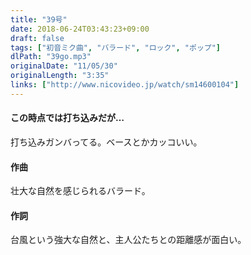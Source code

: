 ```yaml
---
title: "39号"
date: 2018-06-24T03:43:23+09:00
draft: false
tags: ["初音ミク曲", "バラード", "ロック", "ポップ"]
dlPath: "39go.mp3"
originalDate: "11/05/30"
originalLength: "3:35"
links: ["http://www.nicovideo.jp/watch/sm14600104"]
---
```


#### この時点では打ち込みだが…

打ち込みガンバってる。ベースとかカッコいい。

#### 作曲

壮大な自然を感じられるバラード。

#### 作詞

台風という強大な自然と、主人公たちとの距離感が面白い。
